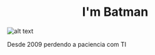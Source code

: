 <h1 align="center">I'm Batman</h1>

![alt text](https://images.alphacoders.com/440/44041.jpg)

<p>Desde 2009 perdendo a paciencia com TI</p>
